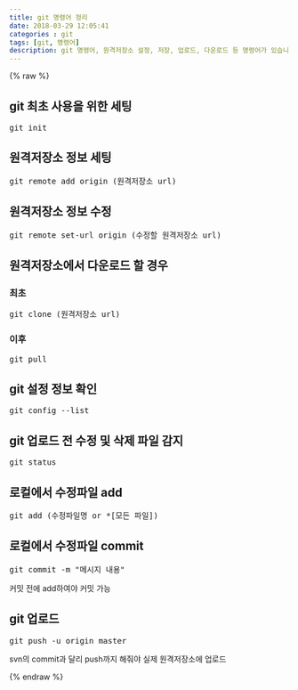 ```yaml
---
title: git 명령어 정리
date: 2018-03-29 12:05:41
categories : git
tags: [git, 명령어]
description: git 명령어, 원격저장소 설정, 저장, 업로드, 다운로드 등 명령어가 있습니다.
---
```

{% raw %}

<h2>git 최초 사용을 위한 세팅</h2>
<pre>git init</pre>

<h2>원격저장소 정보 세팅</h2>
<pre>git remote add origin (원격저장소 url)</pre>

<h2>원격저장소 정보 수정</h2>
<pre>git remote set-url origin (수정할 원격저장소 url)</pre>

<h2>원격저장소에서 다운로드 할 경우</h2>
<h3>최초</h3>
<pre>git clone (원격저장소 url)</pre>
<h3>이후</h3>
<pre>git pull</pre>

<h2>git 설정 정보 확인</h2>
<pre>git config --list</pre>

<h2>git 업로드 전 수정 및 삭제 파일 감지</h2>
<pre>git status</pre>

<h2>로컬에서 수정파일 add</h2>
<pre>git add (수정파일명 or *[모든 파일])</pre>

<h2>로컬에서 수정파일 commit</h2>
<pre>git commit -m "메시지 내용"</pre>
<p class="highlight">커밋 전에 add하여야 커밋 가능</p>

<h2>git 업로드</h2>
<pre>git push -u origin master</pre>
<p class="highlight">svn의 commit과 달리 push까지 해줘야 실제 원격저장소에 업로드</p>

{% endraw %}